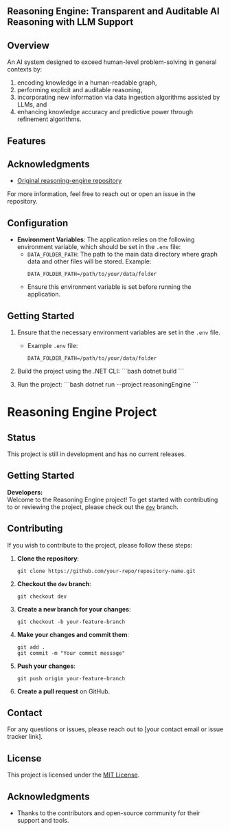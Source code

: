 <h2>Reasoning Engine: Transparent and Auditable AI Reasoning with LLM Support</h1>

<h2>Overview</h2>
<p>
    An AI system designed to exceed human-level problem-solving in general contexts by: 

1. encoding knowledge in a human-readable graph,
2. performing explicit and auditable reasoning,
3. incorporating new information via data ingestion algorithms assisted by LLMs, and
4. enhancing knowledge accuracy and predictive power through refinement algorithms.
</p>

<h2>Features</h2>
<ul>

</ul>

<h2>Acknowledgments</h2>
<ul>
    <li><a href="https://github.com/conormckenzie/reasoning-engine">Original reasoning-engine repository</a></li>
</ul>

<p>For more information, feel free to reach out or open an issue in the repository.</p>

</body>
</html>

## Configuration
- **Environment Variables**: The application relies on the following environment variable, which should be set in the `.env` file:
   - `DATA_FOLDER_PATH`: The path to the main data directory where graph data and other files will be stored. Example:
     ```plaintext
     DATA_FOLDER_PATH=/path/to/your/data/folder
     ```
   - Ensure this environment variable is set before running the application.

## Getting Started
1. Ensure that the necessary environment variables are set in the `.env` file.
   - Example `.env` file:
     ```plaintext
     DATA_FOLDER_PATH=/path/to/your/data/folder
     ```
2. Build the project using the .NET CLI:
   \`\`\`bash
   dotnet build
   \`\`\`

3. Run the project:
   \`\`\`bash
   dotnet run --project reasoningEngine
   \`\`\`
# Reasoning Engine Project

## Status
This project is still in development and has no current releases.

## Getting Started

**Developers:**  
Welcome to the Reasoning Engine project! To get started with contributing to or reviewing the project, please check out the [`dev`](https://github.com/your-repo/repository-name/tree/dev) branch. 

## Contributing

If you wish to contribute to the project, please follow these steps:

1. **Clone the repository**:
   ```
   git clone https://github.com/your-repo/repository-name.git
   ```
2. **Checkout the `dev` branch**:
   ```
   git checkout dev
   ```
3. **Create a new branch for your changes**:
   ```
   git checkout -b your-feature-branch
   ```
4. **Make your changes and commit them**:
   ```
   git add .
   git commit -m "Your commit message"
   ```
5. **Push your changes**:
   ```
   git push origin your-feature-branch
   ```
6. **Create a pull request** on GitHub.

## Contact

For any questions or issues, please reach out to [your contact email or issue tracker link].

## License

This project is licensed under the [MIT License](LICENSE).

## Acknowledgments

- Thanks to the contributors and open-source community for their support and tools.
